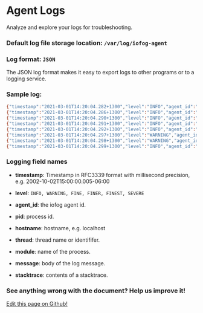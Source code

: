 # Agent Logs

Analyze and explore your logs for troubleshooting.

### Default log file storage location: `/var/log/iofog-agent`

### Log format: `JSON`

The JSON log format makes it easy to export logs to other programs or to a logging service.

### Sample log:

```bash
{"timestamp":"2021-03-01T14:20:04.282+1300","level":"INFO","agent_id":"","pid":2670,"hostname":"iofog-agent","thread":"main","module":"Supervisor","message":" Starting Process Manager"}
{"timestamp":"2021-03-01T14:20:04.286+1300","level":"INFO","agent_id":"","pid":2670,"hostname":"iofog-agent","thread":"main","module":"Supervisor","message":" Started Process Manager"}
{"timestamp":"2021-03-01T14:20:04.290+1300","level":"INFO","agent_id":"","pid":2670,"hostname":"iofog-agent","thread":"PMCT","module":"Process Manager","message":"WAITING FOR NEW TASK"}
{"timestamp":"2021-03-01T14:20:04.291+1300","level":"INFO","agent_id":"","pid":2670,"hostname":"iofog-agent","thread":"main","module":"Supervisor","message":" Starting ResourceManager"}
{"timestamp":"2021-03-01T14:20:04.292+1300","level":"INFO","agent_id":"","pid":2670,"hostname":"iofog-agent","thread":"main","module":"Supervisor","message":" Started ResourceManager"}
{"timestamp":"2021-03-01T14:20:04.297+1300","level":"WARNING","agent_id":"","pid":2670,"hostname":"iofog-agent","thread":"RMUD","module":"Field Agent","message":"Not provisioned"}
{"timestamp":"2021-03-01T14:20:04.298+1300","level":"WARNING","agent_id":"","pid":2670,"hostname":"iofog-agent","thread":"RMUD","module":"Field Agent","message":"Not provisioned"}
{"timestamp":"2021-03-01T14:20:04.299+1300","level":"INFO","agent_id":"","pid":2670,"hostname":"iofog-agent","thread":"main","module":"Supervisor","message":" Starting Tracker"}

```

### Logging field names

- **timestamp**: Timestamp in RFC3339 format with millisecond precision, e.g. 2002-10-02T15:00:00.005-06:00

- **level**: `INFO, WARNING, FINE, FINER, FINEST, SEVERE`

- **agent_id**: the iofog agent id.

- **pid**: process id.

- **hostname**: hostname, e.g. localhost

- **thread**: thread name or identififer.

- **module**: name of the process.

- **message**: body of the log message.

- **stacktrace**: contents of a stacktrace.

<aside class="notifications contribute">
  <h3><img src="/images/icos/ico-github.svg" alt="">See anything wrong with the document? Help us improve it!</h3>
  <a href="https://github.com/eclipse-iofog/iofog.org/edit/develop/content/docs/2.1/reference-agent/agent-logs.md"
    target="_blank">
    <p>Edit this page on Github!</p>
  </a>
</aside>
